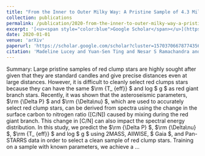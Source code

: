 ```yaml
---
title: "From the Inner to Outer Milky Way: A Pristine Sample of 4.3 Million Red Clump Stars"
collection: publications
permalink: /publication/2020-from-the-inner-to-outer-milky-way-a-pristine-sampl
excerpt: '[<u><span style="color:blue">Google Scholar</span></u>](https://scholar.google.com/scholar?q=From+the+Inner+to+Outer+Milky+Way:+A+Pristine+Sample+of+4.3+Million+Red+Clump+Stars)'
date: 2020-01-01
venue: 'arXiv'
paperurl: 'https://scholar.google.com/scholar?cluster=15703706678774356401&hl=en&oi=scholarr'
citation: 'Madeline Lucey and Yuan-Sen Ting and Nesar S Ramachandra and Keith Hawkins (2020). "From the Inner to Outer Milky Way: A Pristine Sample of 4.3 Million Red Clump Stars". arXiv.'
---
```


Summary: Large pristine samples of red clump stars are highly sought after given that they are standard candles and give precise distances even at large distances. However, it is difficult to cleanly select red clumps stars because they can have the same $\rm {T_ {eff}} $ and log $ g $ as red giant branch stars. Recently, it was shown that the asteroseismic parameters, $\rm {\Delta P} $ and $\rm {\Delta\nu} $, which are used to accurately select red clump stars, can be derived from spectra using the change in the surface carbon to nitrogen ratio ([C/N]) caused by mixing during the red giant branch. This change in [C/N] can also impact the spectral energy distribution. In this study, we predict the $\rm {\Delta P} $, $\rm {\Delta\nu} $, $\rm {T_ {eff}} $ and log $ g $ using 2MASS, AllWISE, $ Gaia $, and Pan-STARRS data in order to select a clean sample of red clump stars. Training on a sample with known parameters, we achieve a …
